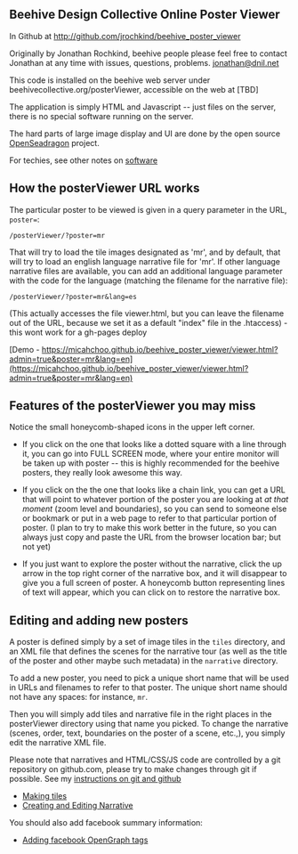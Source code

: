 ## Beehive Design Collective Online Poster Viewer

In Github at http://github.com/jrochkind/beehive_poster_viewer

Originally by Jonathan Rochkind, beehive people please feel free to contact Jonathan at any time with issues, questions, problems. jonathan@dnil.net

This code is installed on the beehive web server under beehivecollective.org/posterViewer, accessible on the web at [TBD]

The application is simply HTML and Javascript -- just files on the server, there is no special software running on the server.

The hard parts of large image display and UI are done by the open source [OpenSeadragon](https://github.com/openseadragon/openseadragon) project.

For techies, see other notes on [software](./docs/software.md)

## How the posterViewer URL works

The particular poster to be viewed is given in a query parameter in the URL, `poster=`:

    /posterViewer/?poster=mr

That will try to load the tile images designated as 'mr', and by default, that will try to load an english language narrative file for 'mr'.  If other language narrative files are available, you can add an additional language parameter with the code for the language (matching the filename for the narrative file):

    /posterViewer/?poster=mr&lang=es

(This actually accesses the file viewer.html, but you can leave
the filename out of the URL, because we set it as a default "index"
file in the .htaccess) - this wont work for a gh-pages deploy

[Demo - https://micahchoo.github.io/beehive_poster_viewer/viewer.html?admin=true&poster=mr&lang=en](https://micahchoo.github.io/beehive_poster_viewer/viewer.html?admin=true&poster=mr&lang=en)

## Features of the posterViewer you may miss

Notice the small honeycomb-shaped icons in the upper left corner.

* If you click on the one that looks like a dotted square with a line through it, you can go into FULL SCREEN mode, where your entire monitor will be taken up with poster -- this is highly recommended for the beehive posters, they really look awesome this way.

* If you click on the the one that looks like a chain link, you can get a URL that will point to whatever portion of the poster you are looking at _at that moment_ (zoom level and boundaries), so you can send to someone else or bookmark or put in a web page to refer to that particular portion of poster. (I plan to try to make this work better in the future, so you can always just copy and paste the URL from the browser location bar; but not yet)

* If you just want to explore the poster without the narrative, click the up arrow in the top right corner of the narrative box, and it will disappear to give you a full screen of poster. A honeycomb button representing lines of text will appear, which you can click on to restore the narrative box.

## Editing and adding new posters

A poster is defined simply by a set of image tiles in the `tiles` directory, and an XML file that defines the scenes for the narrative tour (as well as the title of the poster and other maybe such metadata) in the `narrative` directory.

To add a new poster, you need to pick a unique short name that will be used in URLs and filenames to refer to that poster. The unique short name should not have any spaces: for instance, `mr`.

Then you will simply add tiles and narrative file in the right places in the posterViewer directory using that name you picked. To change the narrative (scenes, order, text, boundaries on the poster of a scene, etc.,), you simply edit the narrative XML file.

Please note that narratives and HTML/CSS/JS code are controlled by a git repository on github.com, please try to make changes through git if possible. See my [instructions on git and github](docs/github.md)

* [Making tiles](./docs/tiles.md)
* [Creating and Editing Narrative](./docs/narrative.md)

You should also add facebook summary information:
* [Adding facebook OpenGraph tags](./docs/facebook_og.md)